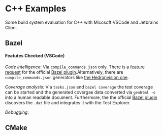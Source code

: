 # C++ Examples

Some build system evaluation for C++ with Micosoft VSCode and Jetbrains Clion.

## Bazel

#### Featutes Checked (VSCode)

*Code intelligence*: Via `compile_commands.json` only. There is a [feature request](https://github.com/bazel-contrib/vscode-bazel/issues/179) for the official [Bazel plugin](https://marketplace.visualstudio.com/items?itemName=BazelBuild.vscode-bazel).Alternatively, there are `compile_commands.json` generators like [the Hedronvision one](https://github.com/hedronvision/bazel-compile-commands-extractor).

*Coverage analysis:* Via `tasks.json` and `bazel coverage` the test coverage can be started and the generated covergae data converted via `genhtml -o` into a human readable document. Furthermore, the the official [Bazel plugin](https://marketplace.visualstudio.com/items?itemName=BazelBuild.vscode-bazel) discovers the `.dat` file and integrates it with the Test Explorer.

*Debugging*:

## CMake

